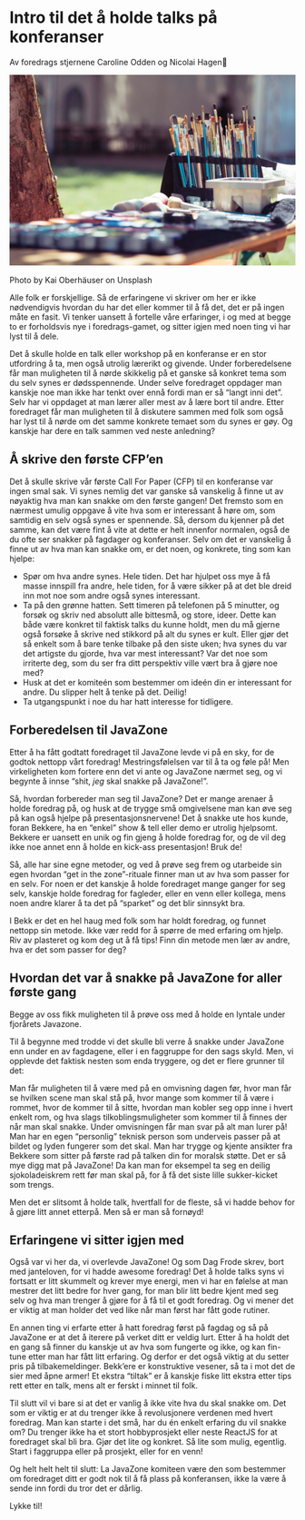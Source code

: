 # Intro til det å holde talks på konferanser

<div class="bio"> Av foredrags stjernene <span class="author">Caroline Odden</span> og <span class="author">Nicolai Hagen</span>🚀</div>

<p class="wide-image"><img  src="kai-oberhauser-_Zu-9injbWc-unsplash.jpg" /></p>

<p class="image-credit">Photo by Kai Oberhäuser on Unsplash</p>

Alle folk er forskjellige. Så de erfaringene vi skriver om her er ikke nødvendigvis hvordan du har det eller kommer til å få det, det er på ingen måte en fasit. Vi tenker uansett å fortelle våre erfaringer, i og med at begge to er forholdsvis nye i foredrags-gamet, og sitter igjen med noen ting vi har lyst til å dele.

Det å skulle holde en talk eller workshop på en konferanse er en stor utfordring å ta, men også utrolig lærerikt og givende. Under forberedelsene får man muligheten til å nørde skikkelig på et ganske så konkret tema som du selv synes er dødsspennende. Under selve foredraget oppdager man kanskje noe man ikke har tenkt over ennå fordi man er så “langt inni det”. Selv har vi oppdaget at man lærer aller mest av å lære bort til andre. Etter foredraget får man muligheten til å diskutere sammen med folk som også har lyst til å nørde om det samme konkrete temaet som du synes er gøy. Og kanskje har dere en talk sammen ved neste anledning?

## Å skrive den første CFP’en

Det å skulle skrive vår første Call For Paper (CFP) til en konferanse var ingen smal sak. Vi synes nemlig det var ganske så vanskelig å finne ut av nøyaktig hva man kan snakke om den første gangen! Det fremsto som en nærmest umulig oppgave å vite hva som er interessant å høre om, som samtidig en selv også synes er spennende. Så, dersom du kjenner på det samme, kan det være fint å vite at dette er helt innenfor normalen, også de du ofte ser snakker på fagdager og konferanser. Selv om det er vanskelig å finne ut av hva man kan snakke om, er det noen, og konkrete, ting som kan hjelpe: 


- Spør om hva andre synes. Hele tiden. Det har hjulpet oss mye å få masse innspill fra andre, hele tiden, for å være sikker på at det ble dreid inn mot noe som andre også synes interessant. 
- Ta på den grønne hatten. Sett timeren på telefonen på 5 minutter, og forsøk og skriv ned absolutt alle bittesmå, og store, ideer. Dette kan både være konkret til faktisk talks du kunne holdt, men du må gjerne også forsøke å skrive ned stikkord på alt du synes er kult. Eller gjør det så enkelt som å bare tenke tilbake på den siste uken; hva synes du var det artigste du gjorde, hva var mest interessant? Var det noe som irriterte deg, som du ser fra ditt perspektiv ville vært bra å gjøre noe med?  
- Husk at det er komiteén som bestemmer om ideén din er interessant for andre. Du slipper helt å tenke på det. Deilig! 
- Ta utgangspunkt i noe du har hatt interesse for tidligere.

## Forberedelsen til JavaZone

Etter å ha fått godtatt foredraget til JavaZone levde vi på en sky, for de godtok nettopp vårt foredrag! Mestringsfølelsen var til å ta og føle på! Men virkeligheten kom fortere enn det vi ante og JavaZone nærmet seg, og vi begynte å innse “shit, *jeg* skal snakke på JavaZone!”.

Så, hvordan forbereder man seg til JavaZone?
Det er mange arenaer å holde foredrag på, og husk at de trygge små omgivelsene man kan øve seg på kan også hjelpe på presentasjonsnervene! Det å snakke ute hos kunde, foran Bekkere, ha en “enkel” show & tell eller demo er utrolig hjelpsomt. Bekkere er uansett en unik og fin gjeng å holde foredrag for, og de vil deg ikke noe annet enn å holde en kick-ass presentasjon! Bruk de!

Så, alle har sine egne metoder, og ved å prøve seg frem og utarbeide sin egen hvordan “get in the zone”-rituale finner man ut av hva som passer for en selv. For noen er det kanskje å holde foredraget mange ganger for seg selv, kanskje holde foredrag for fagleder, eller en venn eller kollega, mens noen andre klarer å ta det på “sparket” og det blir sinnsykt bra.

I Bekk er det en hel haug med folk som har holdt foredrag, og funnet nettopp sin metode. Ikke vær redd for å spørre de med erfaring om hjelp. Riv av plasteret og kom deg ut å få tips! Finn din metode men lær av andre, hva er det som passer for deg? 

## Hvordan det var å snakke på JavaZone for aller første gang

Begge av oss fikk muligheten til å prøve oss med å holde en lyntale under fjorårets Javazone. 

Til å begynne med trodde vi det skulle bli verre å snakke under JavaZone enn under en av fagdagene, eller i en faggruppe for den sags skyld. Men, vi opplevde det faktisk nesten som enda tryggere, og det er flere grunner til det:

Man får muligheten til å være med på en omvisning dagen før, hvor man får se hvilken scene man skal stå på, hvor mange som kommer til å være i rommet, hvor de kommer til å sitte, hvordan man kobler seg opp inne i hvert enkelt rom, og hva slags tilkoblingsmuligheter som kommer til å finnes der når man skal snakke. Under omvisningen får man svar på alt man lurer på!
Man har en egen “personlig” teknisk person som underveis passer på at bildet og lyden fungerer som det skal.
Man har trygge og kjente ansikter fra Bekkere som sitter på første rad på talken din for moralsk støtte. 
Det er så mye digg mat på JavaZone! Da kan man for eksempel ta seg en deilig sjokoladeiskrem rett før man skal på, for å få det siste lille sukker-kicket som trengs. 

Men det er slitsomt å holde talk, hvertfall for de fleste, så vi hadde behov for å gjøre litt annet etterpå. Men så er man så fornøyd!

## Erfaringene vi sitter igjen med

Også var vi her da, vi overlevde JavaZone! Og som Dag Frode skrev, bort med janteloven, for vi hadde awesome foredrag! Det å holde talks syns vi fortsatt er litt skummelt og krever mye energi, men vi har en følelse at man mestrer det litt bedre for hver gang, for man blir litt bedre kjent med seg selv og hva man trenger å gjøre for å få til et godt foredrag. Og vi mener det er viktig at man holder det ved like når man først har fått gode rutiner.

En annen ting vi erfarte etter å hatt foredrag først på fagdag og så på JavaZone er at det å iterere på verket ditt er veldig lurt. Etter å ha holdt det en gang så finner du kanskje ut av hva som fungerte og ikke, og kan fin-tune etter man har fått litt erfaring. Og derfor er det også viktig at du setter pris på tilbakemeldinger. Bekk’ere er konstruktive vesener, så ta i mot det de sier med åpne armer! Et ekstra “tiltak” er å kanskje fiske litt ekstra etter tips rett etter en talk, mens alt er ferskt i minnet til folk.  

Til slutt vil vi bare si at det er vanlig å ikke vite hva du skal snakke om. Det som er viktig er at du trenger ikke å revolusjonere verdenen med hvert foredrag. Man kan starte i det små, har du én enkelt erfaring du vil snakke om? Du trenger ikke ha et stort hobbyprosjekt eller neste ReactJS for at foredraget skal bli bra. Gjør det lite og konkret. Så lite som mulig, egentlig. Start i faggruppa eller på prosjekt, eller for en venn!

Og helt helt helt til slutt:
La JavaZone komiteen være den som bestemmer om foredraget ditt er godt nok til å få plass på konferansen, ikke la være å sende inn fordi du tror det er dårlig. 

Lykke til! 

